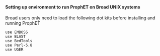 <h4> Setting up environment to run ProphET on Broad UNIX systems </h4>

Broad users only need to load the following dot kits before installing and running ProphET

```
use EMBOSS
use BLAST
use BedTools
use Perl-5.8
use UGER
```

